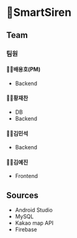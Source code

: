 # 🚨SmartSiren

## Team
### 팀원 
#### 🧑‍💻배용호(PM)
- Backend
#### 🧑‍💻황재찬
- DB
- Backend
#### 🧑‍💻김민석
- Backend
#### 🧑‍💻김예진
- Frontend

## Sources
- Android Studio 
- MySQL
- Kakao map API
- Firebase
